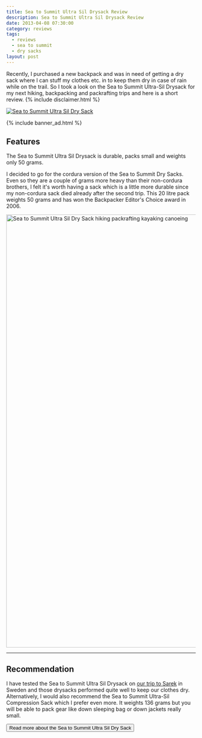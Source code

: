 ```yaml
---
title: Sea to Summit Ultra Sil Drysack Review
description: Sea to Summit Ultra Sil Drysack Review
date: 2013-04-08 07:30:00
category: reviews
tags:
  - reviews
  - sea to summit
  - dry sacks
layout: post
---
```


Recently, I purchased a new backpack and was in need of getting a dry sack where I can stuff my clothes etc. in to keep them dry in case of rain while on the trail. So I took a look on the Sea to Summit Ultra-Sil Drysack for my next hiking, backpacking and packrafting trips and here is a short review. {% include disclaimer.html %}

<a href="http://amzn.to/1nUEHcS" rel="nofollow"><img src="http://farm9.staticflickr.com/8391/8619175883_3cfc41c0df_c.jpg" alt="Sea to Summit Ultra Sil Dry Sack"></a>
<!--more-->

{% include banner_ad.html %}

## Features
The Sea to Summit Ultra Sil Drysack is durable, packs small and weights only 50 grams.

I decided to go for the cordura version of the Sea to Summit Dry Sacks. Even so they are a couple of grams more heavy than their non-cordura brothers, I felt it's worth having a sack which is a little more durable since my non-cordura sack died already after the second trip. This 20 litre pack weights 50 grams and has won the Backpacker Editor's Choice award in 2006.

<a href="http://amzn.to/1nUEHcS" rel="nofollow"><img src="http://farm9.staticflickr.com/8108/8620278682_55fda415f7_c.jpg" width="1150" alt="Sea to Summit Ultra Sil Dry Sack hiking packrafting kayaking canoeing"></a>

---

## Recommendation
I have tested the Sea to Summit Ultra Sil Drysack on <a href="http://hikeventures.com/hiking-and-packrafting-in-sarek-day-1/" target="_self">our trip to Sarek</a> in Sweden and those drysacks performed quite well to keep our clothes dry. Alternatively, I would also recommend the Sea to Summit Ultra-Sil Compression Sack which I prefer even more. It weights 136 grams but you will be able to pack gear like down sleeping bag or down jackets really small.

<a href="http://www.moosejaw.com/moosejaw/shop/product_Sea-to-Summit-Ultra-Sil-Dry-Sacks_10046657_10208_10000001_-1_"><button type="button" class="btn btn-danger">Read more about the Sea to Summit Ultra Sil Dry Sack</button></a>


<script type="text/javascript">
amzn_assoc_placement = "adunit0";
amzn_assoc_search_bar = "false";
amzn_assoc_tracking_id = "hikeve-20";
amzn_assoc_search_bar_position = "top";
amzn_assoc_ad_mode = "search";
amzn_assoc_ad_type = "smart";
amzn_assoc_marketplace = "amazon";
amzn_assoc_region = "US";
amzn_assoc_title = "Dry Sack Suggestions";
amzn_assoc_default_search_phrase = "sea to summit dry sack";
amzn_assoc_default_category = "All";
amzn_assoc_linkid = "3b59edd59f23213f9e3bbcd8046ee503";
</script>
<script src="//z-na.amazon-adsystem.com/widgets/onejs?MarketPlace=US"></script>
